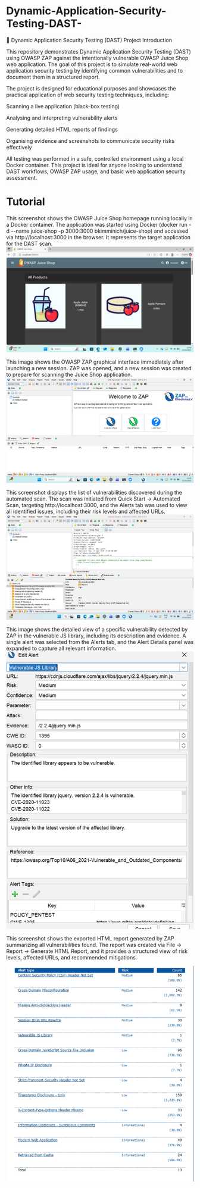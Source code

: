 # Dynamic-Application-Security-Testing-DAST-

🧪 Dynamic Application Security Testing (DAST) Project
Introduction

This repository demonstrates Dynamic Application Security Testing (DAST) using OWASP ZAP against the intentionally vulnerable OWASP Juice Shop web application. The goal of this project is to simulate real-world web application security testing by identifying common vulnerabilities and to document them in a structured report.

The project is designed for educational purposes and showcases the practical application of web security testing techniques, including:

Scanning a live application (black-box testing)

Analysing and interpreting vulnerability alerts

Generating detailed HTML reports of findings

Organising evidence and screenshots to communicate security risks effectively

All testing was performed in a safe, controlled environment using a local Docker container. This project is ideal for anyone looking to understand DAST workflows, OWASP ZAP usage, and basic web application security assessment.

# Tutorial 
This screenshot shows the OWASP Juice Shop homepage running locally in a Docker container. The application was started using Docker (docker run -d --name juice-shop -p 3000:3000 bkimminich/juice-shop) and accessed via http://localhost:3000 in the browser. It represents the target application for the DAST scan.
![image alt](https://github.com/Samuel-James971/Dynamic-Application-Security-Testing-DAST-/blob/main/Screenshot%202025-10-23%20125821.png?raw=true)





This image shows the OWASP ZAP graphical interface immediately after launching a new session. ZAP was opened, and a new session was created to prepare for scanning the Juice Shop application.
![image alt](https://github.com/Samuel-James971/Dynamic-Application-Security-Testing-DAST-/blob/main/Screenshot%202025-10-23%20132017.png?raw=true)


This screenshot displays the list of vulnerabilities discovered during the automated scan. The scan was initiated from Quick Start → Automated Scan, targeting http://localhost:3000, and the Alerts tab was used to view all identified issues, including their risk levels and affected URLs.
![image alt](https://github.com/Samuel-James971/Dynamic-Application-Security-Testing-DAST-/blob/main/Screenshot%202025-10-23%20135641.png?raw=true)


This image shows the detailed view of a specific vulnerability detected by ZAP in the vulnerable JS library, including its description and evidence. A single alert was selected from the Alerts tab, and the Alert Details panel was expanded to capture all relevant information.
![image alt](https://github.com/Samuel-James971/Dynamic-Application-Security-Testing-DAST-/blob/main/Screenshot%202025-10-23%20135657.png?raw=true)


This screenshot shows the exported HTML report generated by ZAP summarizing all vulnerabilities found. The report was created via File → Report → Generate HTML Report, and it provides a structured view of risk levels, affected URLs, and recommended mitigations.

![image alt](https://github.com/Samuel-James971/Dynamic-Application-Security-Testing-DAST-/blob/main/Screenshot%202025-10-23%20135946.png?raw=true)
